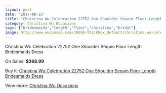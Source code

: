 ```yaml
---
layout: post
date: '2017-08-16'
title: "Christina Wu Celebration 22752 One Shoulder Sequin Floor Length Bridesmaids Dress"
category: Christina Wu Occasions
tags: ["bridesmaids","length","floor","christina","bridal"]
image: http://www.eudances.com/19868-thickbox_default/christina-wu-celebration-22752-one-shoulder-sequin-floor-length-bridesmaids-dress.jpg
---
```

Christina Wu Celebration 22752 One Shoulder Sequin Floor Length Bridesmaids Dress

On Sales: **$368.99**
<a href="https://www.eudances.com/en/christina-wu-occasions/5930-christina-wu-celebration-22752-one-shoulder-sequin-floor-length-bridesmaids-dress.html"><amp-img layout="responsive" width="600" height="600" src="//www.eudances.com/19868-thickbox_default/christina-wu-celebration-22752-one-shoulder-sequin-floor-length-bridesmaids-dress.jpg" alt="Christina Wu Celebration 22752 One Shoulder Sequin Floor Length Bridesmaids Dress 0" /></a>
<a href="https://www.eudances.com/en/christina-wu-occasions/5930-christina-wu-celebration-22752-one-shoulder-sequin-floor-length-bridesmaids-dress.html"><amp-img layout="responsive" width="600" height="600" src="//www.eudances.com/19869-thickbox_default/christina-wu-celebration-22752-one-shoulder-sequin-floor-length-bridesmaids-dress.jpg" alt="Christina Wu Celebration 22752 One Shoulder Sequin Floor Length Bridesmaids Dress 1" /></a>

Buy it: [Christina Wu Celebration 22752 One Shoulder Sequin Floor Length Bridesmaids Dress](https://www.eudances.com/en/christina-wu-occasions/5930-christina-wu-celebration-22752-one-shoulder-sequin-floor-length-bridesmaids-dress.html "Christina Wu Celebration 22752 One Shoulder Sequin Floor Length Bridesmaids Dress")

View more: [Christina Wu Occasions](https://www.eudances.com/en/59-christina-wu-occasions "Christina Wu Occasions")